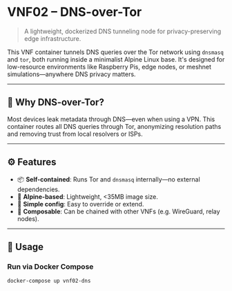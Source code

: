 # VNF02 – DNS-over-Tor

> A lightweight, dockerized DNS tunneling node for privacy-preserving edge infrastructure.

This VNF container tunnels DNS queries over the Tor network using `dnsmasq` and `tor`, both running inside a minimalist Alpine Linux base. It's designed for low-resource environments like Raspberry Pis, edge nodes, or meshnet simulations—anywhere DNS privacy matters.

---

## 🔐 Why DNS-over-Tor?

Most devices leak metadata through DNS—even when using a VPN. This container routes all DNS queries through Tor, anonymizing resolution paths and removing trust from local resolvers or ISPs.

---

## ⚙️ Features

- 📦 **Self-contained**: Runs Tor and `dnsmasq` internally—no external dependencies.
- 🧠 **Alpine-based**: Lightweight, <35MB image size.
- 🔄 **Simple config**: Easy to override or extend.
- 🧱 **Composable**: Can be chained with other VNFs (e.g. WireGuard, relay nodes).

---

## 🚀 Usage

### Run via Docker Compose

```bash
docker-compose up vnf02-dns
